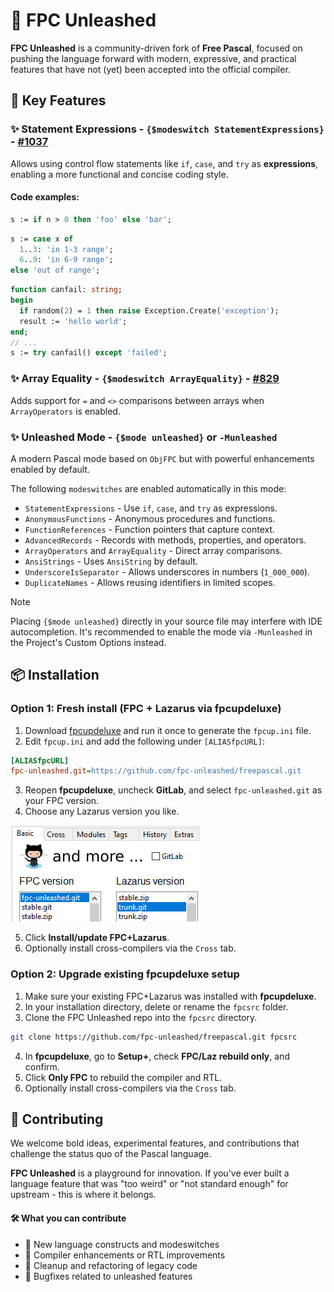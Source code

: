 # 🚀 FPC Unleashed

**FPC Unleashed** is a community-driven fork of **Free Pascal**, focused on pushing the language forward with modern, expressive, and practical features that have not (yet) been accepted into the official compiler.

## 🌟 Key Features

### ✨ Statement Expressions - `{$modeswitch StatementExpressions}` - [#1037](https://gitlab.com/freepascal.org/fpc/source/-/merge_requests/1037)

Allows using control flow statements like `if`, `case`, and `try` as **expressions**, enabling a more functional and concise coding style.

#### Code examples:

```pas
s := if n > 0 then 'foo' else 'bar';
```
```pas
s := case x of
  1..3: 'in 1-3 range';
  6..9: 'in 6-9 range';
else 'out of range';
 ```
```pas
function canfail: string;
begin
  if random(2) = 1 then raise Exception.Create('exception');
  result := 'hello world';
end;
// ...
s := try canfail() except 'failed';
 ```
 
### ✨ Array Equality - `{$modeswitch ArrayEquality}` - [#829](https://gitlab.com/freepascal.org/fpc/source/-/merge_requests/829)

Adds support for `=` and `<>` comparisons between arrays when `ArrayOperators` is enabled.

### ✨ Unleashed Mode - `{$mode unleashed}` or `-Munleashed`

A modern Pascal mode based on `ObjFPC` but with powerful enhancements enabled by default.

The following `modeswitches` are enabled automatically in this mode:

-   `StatementExpressions` - Use `if`, `case`, and `try` as expressions.
-   `AnonymousFunctions` - Anonymous procedures and functions.
-   `FunctionReferences` - Function pointers that capture context.
-   `AdvancedRecords` - Records with methods, properties, and operators.
-   `ArrayOperators` and `ArrayEquality` - Direct array comparisons.
-   `AnsiStrings` - Uses `AnsiString` by default.
-   `UnderscoreIsSeparator` - Allows underscores in numbers (`1_000_000`).
-   `DuplicateNames` - Allows reusing identifiers in limited scopes.

> [!NOTE]
> Placing `{$mode unleashed}` directly in your source file may interfere with IDE autocompletion. It's recommended to enable the mode via `-Munleashed` in the Project's Custom Options instead.

## 📦 Installation

### Option 1: Fresh install (FPC + Lazarus via fpcupdeluxe)

1. Download [fpcupdeluxe](https://github.com/LongDirtyAnimAlf/fpcupdeluxe) and run it once to generate the `fpcup.ini` file.
2. Edit `fpcup.ini` and add the following under `[ALIASfpcURL]`:
```ini
[ALIASfpcURL]
fpc-unleashed.git=https://github.com/fpc-unleashed/freepascal.git
```
3. Reopen **fpcupdeluxe**, uncheck **GitLab**, and select `fpc-unleashed.git` as your FPC version.
4. Choose any Lazarus version you like.

![fpcupdeluxe](unleashed/img/installation_fpcupdeluxe.png)

5. Click **Install/update FPC+Lazarus**.
6. Optionally install cross-compilers via the `Cross` tab.

### Option 2: Upgrade existing fpcupdeluxe setup

1. Make sure your existing FPC+Lazarus was installed with **fpcupdeluxe**.
2. In your installation directory, delete or rename the `fpcsrc` folder.
3. Clone the FPC Unleashed repo into the `fpcsrc` directory.
```bash
git clone https://github.com/fpc-unleashed/freepascal.git fpcsrc
```
4. In **fpcupdeluxe**, go to **Setup+**, check **FPC/Laz rebuild only**, and confirm.
5. Click **Only FPC** to rebuild the compiler and RTL.
6. Optionally install cross-compilers via the `Cross` tab.

## 🤝 Contributing

We welcome bold ideas, experimental features, and contributions that challenge the status quo of the Pascal language.

**FPC Unleashed** is a playground for innovation. If you've ever built a language feature that was "too weird" or "not standard enough" for upstream - this is where it belongs.

#### 🛠 What you can contribute

- 🧪 New language constructs and modeswitches  
- 🔧 Compiler enhancements or RTL improvements  
- 🧹 Cleanup and refactoring of legacy code  
- 🐞 Bugfixes related to unleashed features

